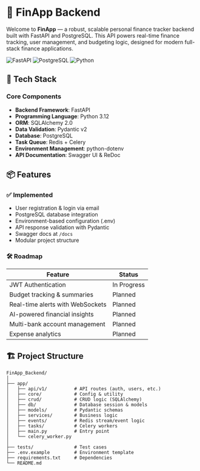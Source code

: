 # 💸 FinApp Backend

Welcome to **FinApp** — a robust, scalable personal finance tracker backend built with FastAPI and PostgreSQL. This API powers real-time finance tracking, user management, and budgeting logic, designed for modern full-stack finance applications.

![FastAPI](https://img.shields.io/badge/FastAPI-005571?style=for-the-badge&logo=fastapi)
![PostgreSQL](https://img.shields.io/badge/PostgreSQL-316192?style=for-the-badge&logo=postgresql&logoColor=white)
![Python](https://img.shields.io/badge/Python-3.12-FFD43B?style=for-the-badge&logo=python)

## 🚀 Tech Stack

### Core Components
- **Backend Framework**: FastAPI
- **Programming Language**: Python 3.12
- **ORM**: SQLAlchemy 2.0
- **Data Validation**: Pydantic v2
- **Database**: PostgreSQL
- **Task Queue**: Redis + Celery
- **Environment Management**: python-dotenv
- **API Documentation**: Swagger UI & ReDoc

## 📦 Features

### ✅ Implemented
- User registration & login via email
- PostgreSQL database integration
- Environment-based configuration (.env)
- API response validation with Pydantic
- Swagger docs at `/docs`
- Modular project structure

### 🛠️ Roadmap
| Feature | Status |
|---------|--------|
| JWT Authentication | In Progress |
| Budget tracking & summaries | Planned |
| Real-time alerts with WebSockets | Planned |
| AI-powered financial insights | Planned |
| Multi-bank account management | Planned |
| Expense analytics | Planned |

## 🏗️ Project Structure

```text
FinApp_Backend/
│
├── app/
│   ├── api/v1/          # API routes (auth, users, etc.)
│   ├── core/            # Config & utility
│   ├── crud/            # CRUD logic (SQLAlchemy)
│   ├── db/              # Database session & models
│   ├── models/          # Pydantic schemas
│   ├── services/        # Business logic
│   ├── events/          # Redis stream/event logic
│   ├── tasks/           # Celery workers
│   ├── main.py          # Entry point
│   └── celery_worker.py
│
├── tests/               # Test cases
├── .env.example         # Environment template
├── requirements.txt     # Dependencies
└── README.md
